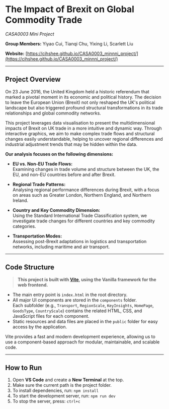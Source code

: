 # The Impact of Brexit on Global Commodity Trade  
*CASA0003 Mini Project*  

**Group Members:** Yiyao Cui, Tianqi Chu, Yixing Li, Scarlett Liu  

**Website:** [https://cihshee.github.io/CASA0003_minnni_project/](https://cihshee.github.io/CASA0003_minnni_project/)  

---  

## Project Overview  

On 23 June 2016, the United Kingdom held a historic referendum that marked a pivotal moment in its economic and political history. The decision to leave the European Union (Brexit) not only reshaped the UK's political landscape but also triggered profound structural transformations in its trade relationships and global commodity networks.  

This project leverages data visualisation to present the multidimensional impacts of Brexit on UK trade in a more intuitive and dynamic way. Through interactive graphics, we aim to make complex trade flows and structural changes easily understandable, helping to uncover regional differences and industrial adjustment trends that may be hidden within the data.  

**Our analysis focuses on the following dimensions:**  

- **EU vs. Non-EU Trade Flows:**  
  Examining changes in trade volume and structure between the UK, the EU, and non-EU countries before and after Brexit.  

- **Regional Trade Patterns:**  
  Analysing regional performance differences during Brexit, with a focus on areas such as Greater London, Northern England, and Northern Ireland.  

- **Country and Key Commodity Dimension:**  
  Using the Standard International Trade Classification system, we investigate trade changes for different countries and key commodity categories.  

- **Transportation Modes:**  
  Assessing post-Brexit adaptations in logistics and transportation networks, including maritime and air transport.  

---  

## Code Structure  

> **This project is built with [Vite](https://vitejs.dev/), using the Vanilla framework for the web frontend.**  

- The main entry point is `index.html` in the root directory.  
- All major UI components are stored in the `components` folder.  
  Each subfolder (e.g., `Transport`, `RegionScale`, `KeyInsights`, `HomePage`, `GoodsType`, `CountryScale`) contains the related HTML, CSS, and JavaScript files for each component.  
- Static resources and data files are placed in the `public` folder for easy access by the application.  

Vite provides a fast and modern development experience, allowing us to use a component-based approach for modular, maintainable, and scalable code.  

---  

## How to Run  

1. Open **VS Code** and create a **New Terminal** at the top.  
2. Make sure the current path is the project folder.  
3. To install dependencies, run: `npm install`
4. To start the development server, run: `npm run dev`
5. To stop the server, press: `ctrl+c`
